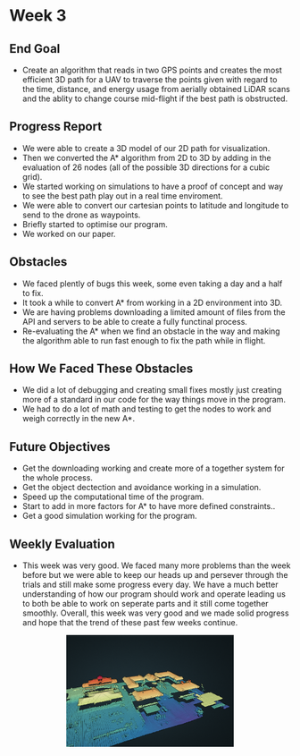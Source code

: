 # Week 3

## End Goal

* Create an algorithm that reads in two GPS points and creates the most efficient 3D path for a UAV to traverse the points given with regard to the time, distance, and energy usage from aerially obtained LiDAR scans and the ablity to change course mid-flight if the best path is obstructed.

## Progress Report
* We were able to create a 3D model of our 2D path for visualization.
* Then we converted the A* algorithm from 2D to 3D by adding in the evaluation of 26 nodes (all of the possible 3D directions for a cubic grid).
* We started working on simulations to have a proof of concept and way to see the best path play out in a real time enviroment.
* We were able to convert our cartesian points to latitude and longitude to send to the drone as waypoints.
* Briefly started to optimise our program.
* We worked on our paper.

## Obstacles
* We faced plently of bugs this week, some even taking a day and a half to fix.
* It took a while to convert A* from working in a 2D environment into 3D.
* We are having problems downloading a limited amount of files from the API and servers to be able to create a fully functinal process.
* Re-evaluating the A* when we find an obstacle in the way and making the algorithm able to run fast enough to fix the path while in flight.

## How We Faced These Obstacles
* We did a lot of debugging and creating small fixes mostly just creating more of a standard in our code for the way things move in the program.
* We had to do a lot of math and testing to get the nodes to work and weigh correctly in the new A*.

## Future Objectives
* Get the downloading working and create more of a together system for the whole process.
* Get the object dectection and avoidance working in a simulation.
* Speed up the computational time of the program.
* Start to add in more factors for A* to have more defined constraints..
* Get a good simulation working for the program.

## Weekly Evaluation
* This week was very good. We faced many more problems than the week before but we were able to keep our heads up and persever through the trials and still make some progress every day. We have a much better understanding of how our program should work and operate leading us to both be able to work on seperate parts and it still come together smoothly. Overall, this week was very good and we made solid progress and hope that the trend of these past few weeks continue. 

<p align="center">
  <img src="https://github.com/alecstem/REUWebsite/blob/gh-pages/Images/point_cloud.png" width="300" height="200" >
</p>
